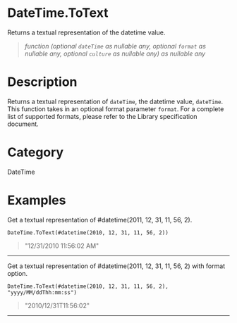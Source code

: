 ﻿# DateTime.ToText
Returns a textual representation of the datetime value.
> _function (optional <code>dateTime</code> as nullable any, optional <code>format</code> as nullable any, optional <code>culture</code> as nullable any) as nullable any_
# Description 
Returns a textual representation of <code>dateTime</code>, the datetime value, <code>dateTime</code>. 
    This function takes in an optional format parameter <code>format</code>. For a complete list of supported formats, please refer to the Library specification document.
# Category 
DateTime
# Examples 
Get a textual representation of #datetime(2011, 12, 31, 11, 56, 2).
```
DateTime.ToText(#datetime(2010, 12, 31, 11, 56, 2))
```
> "12/31/2010 11:56:02 AM"
***
Get a textual representation of #datetime(2011, 12, 31, 11, 56, 2) with format option.
```
DateTime.ToText(#datetime(2010, 12, 31, 11, 56, 2), "yyyy/MM/ddThh:mm:ss")
```
> "2010/12/31T11:56:02"
***
